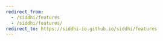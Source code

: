 ```yaml
---
redirect_from:
  - /siddhi/features
  - /siddhi/features/
redirect_to: https://siddhi-io.github.io/siddhi/features
---
```

